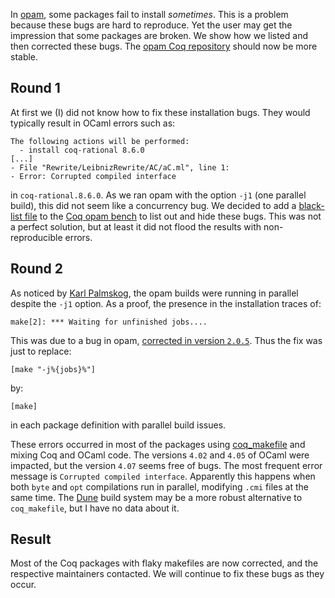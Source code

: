 In [opam](https://opam.ocaml.org/), some packages fail to install _sometimes_. This is a problem because these bugs are hard to reproduce. Yet the user may get the impression that some packages are broken. We show how we listed and then corrected these bugs. The [opam Coq repository](https://github.com/coq/opam-coq-archive) should now be more stable.

## Round 1
At first we (I) did not know how to fix these installation bugs. They would typically result in OCaml errors such as:

    The following actions will be performed:
      - install coq-rational 8.6.0
    [...]
    - File "Rewrite/LeibnizRewrite/AC/aC.ml", line 1:
    - Error: Corrupted compiled interface

in `coq-rational.8.6.0`. As we ran opam with the option `-j1` (one parallel build), this did not seem like a concurrency bug. We decided to add a [black-list file](https://github.com/coq-bench/make-html/blob/master/black_list.rb) to the [Coq opam bench](https://coq-bench.github.io/) to list out and hide these bugs. This was not a perfect solution, but at least it did not flood the results with non-reproducible errors.

## Round 2
As noticed by [Karl Palmskog](https://setoid.com/), the opam builds were running in parallel despite the `-j1` option. As a proof, the presence in the installation traces of:

    make[2]: *** Waiting for unfinished jobs....

This was due to a bug in opam, [corrected in version `2.0.5`](https://github.com/ocaml/opam/blob/2.0.5/CHANGES#L10). Thus the fix was just to replace:

    [make "-j%{jobs}%"]

by:

    [make]

in each package definition with parallel build issues.

These errors occurred in most of the packages using [coq_makefile](https://coq.inria.fr/refman/practical-tools/utilities.html#building-a-coq-project-with-coq-makefile) and mixing Coq and OCaml code. The versions `4.02` and `4.05` of OCaml were impacted, but the version `4.07` seems free of bugs. The most frequent error message is `Corrupted compiled interface`. Apparently this happens when both `byte` and `opt` compilations run in parallel, modifying `.cmi` files at the same time. The [Dune](https://dune.build/) build system may be a more robust alternative to `coq_makefile`, but I have no data about it.

## Result
Most of the Coq packages with flaky makefiles are now corrected, and the respective maintainers contacted. We will continue to fix these bugs as they occur.
